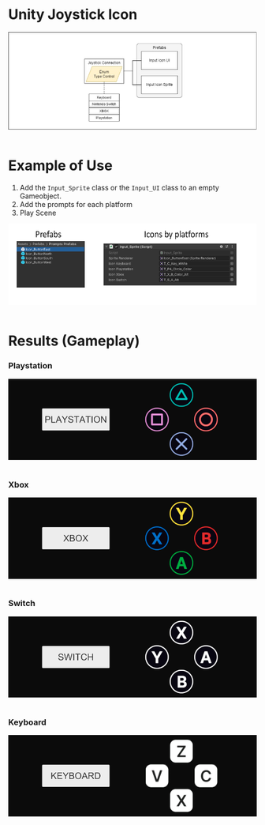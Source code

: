 # Unity Joystick Icon
 <img src="./images/pipeline_joystick_icon.jpg" style="display:block;   margin-left: auto; margin-right: auto;"/> <br>

# Example of Use
1. Add the `Input_Sprite` class or the `Input_UI` class to an empty Gameobject.
2. Add the prompts for each platform
3. Play Scene

 <img src="./images/workflow.png" style="display:block;   margin-left: auto; margin-right: auto;"/> <br>

 # Results (Gameplay)
### Playstation
 <img src="./images/ps.png" style="display:block;   margin-left: auto; margin-right: auto;"/> <br>

### Xbox
 <img src="./images/xbox.png" style="display:block;   margin-left: auto; margin-right: auto;"/> <br>

### Switch
 <img src="./images/switch.png" style="display:block;   margin-left: auto; margin-right: auto;"/> <br>

### Keyboard
 <img src="./images/keyboard.png" style="display:block;   margin-left: auto; margin-right: auto;"/> <br>
